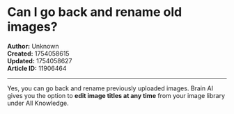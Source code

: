 # Can I go back and rename old images?

**Author:** Unknown  
**Created:** 1754058615  
**Updated:** 1754058627  
**Article ID:** 11906464  

---

Yes, you can go back and rename previously uploaded images. Brain AI gives you the option to **edit image titles at any time** from your image library under All Knowledge.
